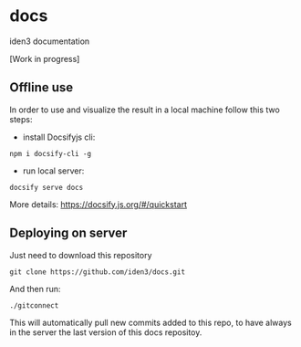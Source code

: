 # docs
iden3 documentation

[Work in progress]


## Offline use
In order to use and visualize the result in a local machine follow this two steps:


- install Docsifyjs cli:
```
npm i docsify-cli -g
```

- run local server:
```
docsify serve docs
```

More details: https://docsify.js.org/#/quickstart

## Deploying on server
Just need to download this repository
```
git clone https://github.com/iden3/docs.git
```

And then run:
```
./gitconnect
```

This will automatically pull new commits added to this repo, to have always in the server the last version of this docs repositoy.
